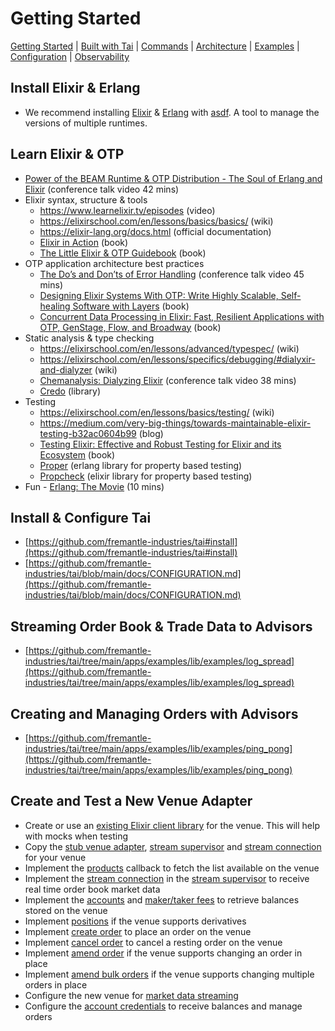 # Getting Started

[Getting Started](./GETTING_STARTED.md) | [Built with Tai](./BUILT_WITH_TAI.md) | [Commands](./COMMANDS.md) | [Architecture](./ARCHITECTURE.md) | [Examples](../apps/examples/README.md) | [Configuration](./CONFIGURATION.md) | [Observability](./OBSERVABILITY.md)

## Install Elixir & Erlang

* We recommend installing [Elixir](https://github.com/asdf-vm/asdf-elixir) & [Erlang](https://github.com/asdf-vm/asdf-erlang) with [asdf](https://github.com/asdf-vm/asdf). A tool to manage the versions of multiple runtimes.

## Learn Elixir & OTP

* [Power of the BEAM Runtime & OTP Distribution - The Soul of Erlang and Elixir](https://www.youtube.com/watch?v=JvBT4XBdoUE) (conference talk video 42 mins)
* Elixir syntax, structure & tools
  * https://www.learnelixir.tv/episodes (video)
  * https://elixirschool.com/en/lessons/basics/basics/ (wiki)
  * https://elixir-lang.org/docs.html (official documentation)
  * [Elixir in Action](https://www.amazon.com/Elixir-Action-Sa%C5%A1a-Juri-cacute/dp/1617295027) (book)
  * [The Little Elixir & OTP Guidebook](https://www.amazon.com/Little-Elixir-OTP-Guidebook-ebook/dp/B0977ZYYXH) (book)
* OTP application architecture best practices
  * [The Do’s and Don’ts of Error Handling](https://www.youtube.com/watch?v=TTM_b7EJg5E) (conference talk video 45 mins)
  * [Designing Elixir Systems With OTP: Write Highly Scalable, Self-healing Software with Layers](https://www.amazon.com/Designing-Elixir-Systems-OTP-Self-healing-ebook/dp/B084NRSQB4) (book)
  * [Concurrent Data Processing in Elixir: Fast, Resilient Applications with OTP, GenStage, Flow, and Broadway](https://www.amazon.com/Concurrent-Data-Processing-Elixir-Applications/dp/1680508199/ref=sr_1_3?dchild=1&keywords=concurrent+data+processing+in+elixir&qid=1626638685&sr=8-3) (book)
* Static analysis & type checking
  * https://elixirschool.com/en/lessons/advanced/typespec/ (wiki)
  * https://elixirschool.com/en/lessons/specifics/debugging/#dialyxir-and-dialyzer (wiki)
  * [Chemanalysis: Dialyzing Elixir](https://www.youtube.com/watch?v=k4au7VioXNk) (conference talk video 38 mins)
  * [Credo](https://github.com/rrrene/credo) (library)
* Testing
  * https://elixirschool.com/en/lessons/basics/testing/ (wiki)
  * https://medium.com/very-big-things/towards-maintainable-elixir-testing-b32ac0604b99 (blog)
  * [Testing Elixir: Effective and Robust Testing for Elixir and its Ecosystem](https://www.amazon.com/Testing-Elixir-Effective-Robust-Ecosystem/dp/1680507826) (book)
  * [Proper](https://github.com/proper-testing/proper) (erlang library for property based testing)
  * [Propcheck](https://github.com/alfert/propcheck) (elixir library for property based testing)
* Fun - [Erlang: The Movie](https://www.youtube.com/watch?v=uKfKtXYLG78) (10 mins)

## Install & Configure Tai

* [https://github.com/fremantle-industries/tai#install](https://github.com/fremantle-industries/tai#install)
* [https://github.com/fremantle-industries/tai/blob/main/docs/CONFIGURATION.md](https://github.com/fremantle-industries/tai/blob/main/docs/CONFIGURATION.md)

## Streaming Order Book & Trade Data to Advisors

* [https://github.com/fremantle-industries/tai/tree/main/apps/examples/lib/examples/log_spread](https://github.com/fremantle-industries/tai/tree/main/apps/examples/lib/examples/log_spread)

## Creating and Managing Orders with Advisors

* [https://github.com/fremantle-industries/tai/tree/main/apps/examples/lib/examples/ping_pong](https://github.com/fremantle-industries/tai/tree/main/apps/examples/lib/examples/ping_pong)

## Create and Test a New Venue Adapter

* Create or use an [existing Elixir client library](https://github.com/fremantle-industries/ex_ftx) for the venue. This will help with mocks when testing
* Copy the [stub venue adapter](../apps/tai/lib/tai/venue_adapters/stub.ex), [stream supervisor](../apps/tai/lib/tai/venue_adapters/stub/stream_supervisor.ex) and [stream connection](../apps/tai/lib/tai/venue_adapters/stub/stream/connection.ex) for your venue
* Implement the [products](../apps/tai/lib/tai/venue_adapters/stub.ex#L10) callback to fetch the list available on the venue
* Implement the [stream connection](../apps/tai/lib/tai/venue_adapters/stub/stream_supervisor.ex) in the [stream supervisor](../apps/tai/lib/tai/venue_adapters/stub/stream_supervisor.ex) to receive real time order book market data
* Implement the [accounts](../apps/tai/lib/tai/venue_adapters/stub.ex#L16) and [maker/taker fees](../apps/tai/lib/tai/venue_adapters/stub.ex#L19) to retrieve balances stored on the venue
* Implement [positions](../apps/tai/lib/tai/venue_adapters/stub.ex#L22) if the venue supports derivatives
* Implement [create order](../apps/tai/lib/tai/venue_adapters/stub.ex#L25) to place an order on the venue
* Implement [cancel order](../apps/tai/lib/tai/venue_adapters/stub.ex#L28) to cancel a resting order on the venue
* Implement [amend order](../apps/tai/lib/tai/venue_adapters/stub.ex#L31) if the venue supports changing an order in place
* Implement [amend bulk orders](../apps/tai/lib/tai/venue_adapters/stub.ex#L34) if the venue supports changing multiple orders in place
* Configure the new venue for [market data streaming](../config/runtime.exs#L51)
* Configure the [account credentials](../config/runtime.exs#L86) to receive balances and manage orders
